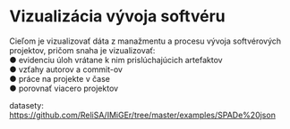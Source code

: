 # Vizualizácia vývoja softvéru

Cieľom je vizualizovať dáta z manažmentu a procesu vývoja softvérových projektov,
pričom snaha je vizualizovať:<br/>
● evidenciu úloh vrátane k nim prislúchajúcich artefaktov<br/>
● vzťahy autorov a commit-ov<br/>
● práce na projekte v čase<br/>
● porovnať viacero projektov<br/>

datasety: https://github.com/ReliSA/IMiGEr/tree/master/examples/SPADe%20json
